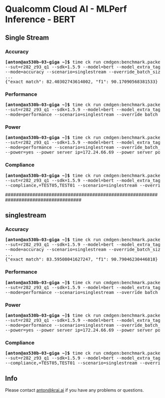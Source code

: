 # Qualcomm Cloud AI - MLPerf Inference - BERT

<a name="submit_bert_99_r282_z93_q1_singlestream"></a>
## Single Stream

<a name="submit_bert_99_r282_z93_q1_singlestream_accuracy"></a>
### Accuracy

<pre>
<b>[anton@ax530b-03-giga ~]&dollar;</b> time ck run cmdgen:benchmark.packed-bert.qaic-loadgen --verbose \
--sut=r282_z93_q1 --sdk=1.5.9 --model=bert --model_extra_tags=precision.mixed \
--mode=accuracy --scenario=singlestream --override_batch_size=4096 --target_qps=300
...
{"exact_match": 82.40302743614002, "f1": 90.17090568381533}
</pre>

<a name="submit_bert_99_r282_z93_q1_singlestream_performance"></a>
### Performance

<pre>
<b>[anton@ax530b-03-giga ~]&dollar;</b> time ck run cmdgen:benchmark.packed-bert.qaic-loadgen --verbose \
--sut=r282_z93_q1 --sdk=1.5.9 --model=bert --model_extra_tags=precision.mixed \
--mode=performance --scenario=singlestream --override_batch_size=4096 --target_qps=300
</pre>

<a name="submit_bert_99_r282_z93_q1_singlestream_power"></a>
### Power

<pre>
<b>[anton@ax530b-03-giga ~]&dollar;</b> time ck run cmdgen:benchmark.packed-bert.qaic-loadgen --verbose \
--sut=r282_z93_q1 --sdk=1.5.9 --model=bert --model_extra_tags=precision.mixed \
--mode=performance --scenario=singlestream --override_batch_size=4096 --target_qps=300 \
--power=yes --power_server_ip=172.24.66.69 --power_server_port=4951 --sleep_before_ck_benchmark_sec=90
</pre>

<a name="submit_bert_99_r282_z93_q1_singlestream_compliance"></a>
### Compliance

<pre>
<b>[anton@ax530b-03-giga ~]&dollar;</b> time ck run cmdgen:benchmark.packed-bert.qaic-loadgen --verbose \
--sut=r282_z93_q1 --sdk=1.5.9 --model=bert --model_extra_tags=precision.mixed \
--compliance,=TEST05,TEST01 --scenario=singlestream --override_batch_size=4096 --target_qps=300
</pre>

####################################################################################

<a name="submit_bert_999_r282_z93_q1_singlestream"></a>
## singlestream

<a name="submit_bert_999_r282_z93_q1_singlestream_accuracy"></a>
### Accuracy

<pre>
<b>[anton@ax530b-03-giga ~]&dollar;</b> time ck run cmdgen:benchmark.packed-bert.qaic-loadgen --verbose \
--sut=r282_z93_q1 --sdk=1.5.9 --model=bert --model_extra_tags=precision.fp16 \
--mode=accuracy --scenario=singlestream --override_batch_size=4096 --target_qps=300
...
{"exact_match": 83.59508041627247, "f1": 90.79046230446818}
</pre>

<a name="submit_bert_999_r282_z93_q1_singlestream_performance"></a>
### Performance

<pre>
<b>[anton@ax530b-03-giga ~]&dollar;</b> time ck run cmdgen:benchmark.packed-bert.qaic-loadgen --verbose \
--sut=r282_z93_q1 --sdk=1.5.9 --model=bert --model_extra_tags=precision.fp16 \
--mode=performance --scenario=singlestream --override_batch_size=4096 --target_qps=300
</pre>

<a name="submit_bert_999_r282_z93_q1_singlestream_power"></a>
### Power

<pre>
<b>[anton@ax530b-03-giga ~]&dollar;</b> time ck run cmdgen:benchmark.packed-bert.qaic-loadgen --verbose \
--sut=r282_z93_q1 --sdk=1.5.9 --model=bert --model_extra_tags=precision.fp16 \
--mode=performance --scenario=singlestream --override_batch_size=4096 --target_qps=300 \
--power=yes --power_server_ip=172.24.66.69 --power_server_port=4951 --sleep_before_ck_benchmark_sec=90
</pre>

<a name="submit_bert_999_r282_z93_q1_singlestream_compliance"></a>
### Compliance

<pre>
<b>[anton@ax530b-03-giga ~]&dollar;</b> time ck run cmdgen:benchmark.packed-bert.qaic-loadgen --verbose \
--sut=r282_z93_q1 --sdk=1.5.9 --model=bert --model_extra_tags=precision.fp16 \
--compliance,=TEST05,TEST01 --scenario=singlestream --override_batch_size=4096 --target_qps=300
</pre>


## Info

Please contact anton@krai.ai if you have any problems or questions.
